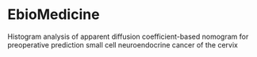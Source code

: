 # EbioMedicine
Histogram analysis of apparent diffusion coefficient-based nomogram for preoperative prediction small cell neuroendocrine cancer of the cervix
